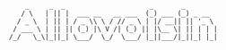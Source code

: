          _     _  _                     _       _        
        / \   | || |  ___ __   __ ___  (_) ___ (_) _ __  
       / _ \  | || | / _ \\ \ / // _ \ | |/ __|| || '_ \ 
      / ___ \ | || || (_) |\ V /| (_) || |\__ \| || | | |
     /_/   \_\|_||_| \___/  \_/  \___/ |_||___/|_||_| |_|